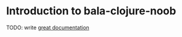 # Introduction to bala-clojure-noob

TODO: write [great documentation](http://jacobian.org/writing/what-to-write/)
